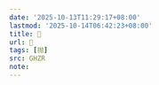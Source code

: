 ```yaml
---
date: '2025-10-13T11:29:17+08:00'
lastmod: '2025-10-14T06:42:23+08:00'
title: 󰠹
url: 󰠹
tags: [抛]
src: GHZR
note:
---
```

